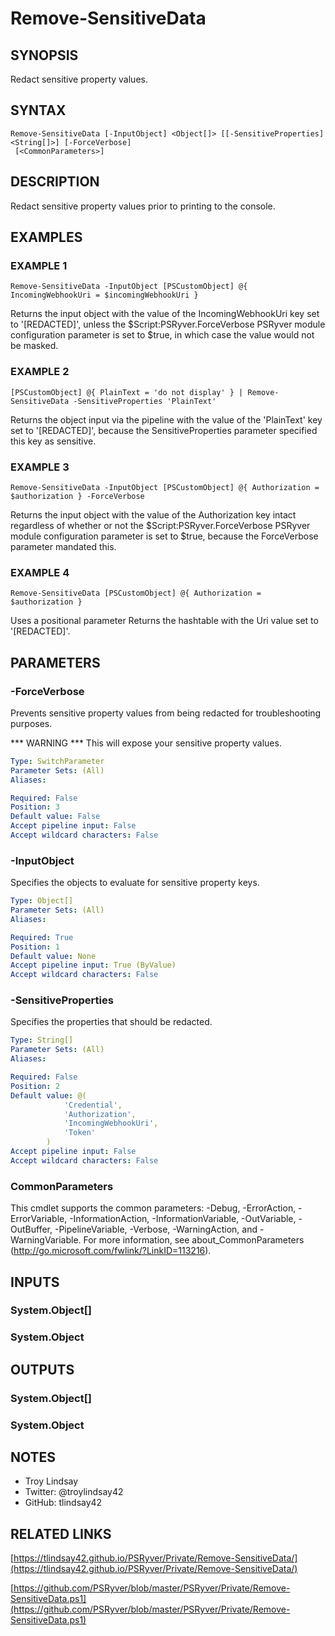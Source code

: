# Remove-SensitiveData

## SYNOPSIS
Redact sensitive property values.

## SYNTAX

```
Remove-SensitiveData [-InputObject] <Object[]> [[-SensitiveProperties] <String[]>] [-ForceVerbose]
 [<CommonParameters>]
```

## DESCRIPTION
Redact sensitive property values prior to printing to the console.

## EXAMPLES

### EXAMPLE 1
```
Remove-SensitiveData -InputObject [PSCustomObject] @{ IncomingWebhookUri = $incomingWebhookUri }
```

Returns the input object with the value of the IncomingWebhookUri key set to
'\[REDACTED\]', unless the $Script:PSRyver.ForceVerbose PSRyver module
configuration parameter is set to $true, in which case the value would not be
masked.

### EXAMPLE 2
```
[PSCustomObject] @{ PlainText = 'do not display' } | Remove-SensitiveData -SensitiveProperties 'PlainText'
```

Returns the object input via the pipeline with the value of the 'PlainText' key
set to '\[REDACTED\]', because the SensitiveProperties parameter specified this
key as sensitive.

### EXAMPLE 3
```
Remove-SensitiveData -InputObject [PSCustomObject] @{ Authorization = $authorization } -ForceVerbose
```

Returns the input object with the value of the Authorization key intact
regardless of whether or not the $Script:PSRyver.ForceVerbose PSRyver module
configuration parameter is set to $true, because the ForceVerbose parameter
mandated this.

### EXAMPLE 4
```
Remove-SensitiveData [PSCustomObject] @{ Authorization = $authorization }
```

Uses a positional parameter Returns the hashtable with the Uri value set to '\[REDACTED\]'.

## PARAMETERS

### -ForceVerbose
Prevents sensitive property values from being redacted for troubleshooting
purposes.

*** WARNING ***
This will expose your sensitive property values.

```yaml
Type: SwitchParameter
Parameter Sets: (All)
Aliases:

Required: False
Position: 3
Default value: False
Accept pipeline input: False
Accept wildcard characters: False
```

### -InputObject
Specifies the objects to evaluate for sensitive property keys.

```yaml
Type: Object[]
Parameter Sets: (All)
Aliases:

Required: True
Position: 1
Default value: None
Accept pipeline input: True (ByValue)
Accept wildcard characters: False
```

### -SensitiveProperties
Specifies the properties that should be redacted.

```yaml
Type: String[]
Parameter Sets: (All)
Aliases:

Required: False
Position: 2
Default value: @(
            'Credential',
            'Authorization',
            'IncomingWebhookUri',
            'Token'
        )
Accept pipeline input: False
Accept wildcard characters: False
```

### CommonParameters
This cmdlet supports the common parameters: -Debug, -ErrorAction, -ErrorVariable, -InformationAction, -InformationVariable, -OutVariable, -OutBuffer, -PipelineVariable, -Verbose, -WarningAction, and -WarningVariable.
For more information, see about_CommonParameters (http://go.microsoft.com/fwlink/?LinkID=113216).

## INPUTS

### System.Object[]

### System.Object

## OUTPUTS

### System.Object[]

### System.Object

## NOTES
- Troy Lindsay
- Twitter: @troylindsay42
- GitHub: tlindsay42

## RELATED LINKS

[https://tlindsay42.github.io/PSRyver/Private/Remove-SensitiveData/](https://tlindsay42.github.io/PSRyver/Private/Remove-SensitiveData/)

[https://github.com/PSRyver/blob/master/PSRyver/Private/Remove-SensitiveData.ps1](https://github.com/PSRyver/blob/master/PSRyver/Private/Remove-SensitiveData.ps1)

